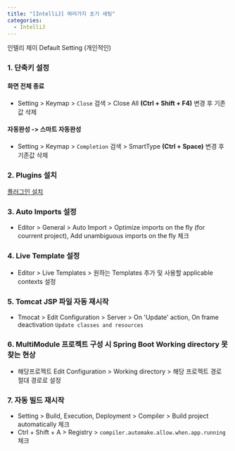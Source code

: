 ```yaml
---
title: "[IntelliJ] 여러가지 초기 세팅"
categories: 
  - IntelliJ
---
```


인텔리 제이 Default Setting (개인적인)

### 1. 단축키 설정

#### 화면 전체 종료 
- Setting > Keymap > `Close` 검색 > Close All **(Ctrl + Shift + F4)** 변경 후 기존값 삭제

#### 자동완성 -> 스마트 자동완성
- Setting > Keymap > `Completion` 검색 > SmartType **(Ctrl + Space)** 변경 후 기존값 삭제

### 2. Plugins 설치
[플러그인 설치](https://inseok9068.github.io/intellij/intellij-plugins/)

### 3. Auto Imports 설정
- Editor > General > Auto Import > Optimize imports on the fly (for courrent project), Add unambiguous imports on the fly 체크

### 4. Live Template 설정
- Editor > Live Templates > 원하는 Templates 추가 및 사용할 applicable contexts 설정

### 5. Tomcat JSP 파일 자동 재시작
- Tmocat > Edit Configuration > Server > On 'Update' action, On frame deactivation `Update classes and resources`

### 6. MultiModule 프로젝트 구성 시 Spring Boot Working directory 못찾는 현상 
- 해당프로젝트 Edit Configuration > Working directory > 해당 프로젝트 경로 절대 경로로 설정

### 7. 자동 빌드 재시작
- Setting > Build, Execution, Deployment > Compiler > Build project automatically 체크
- Ctrl + Shift + A > Registry > `compiler.automake.allow.when.app.running` 체크